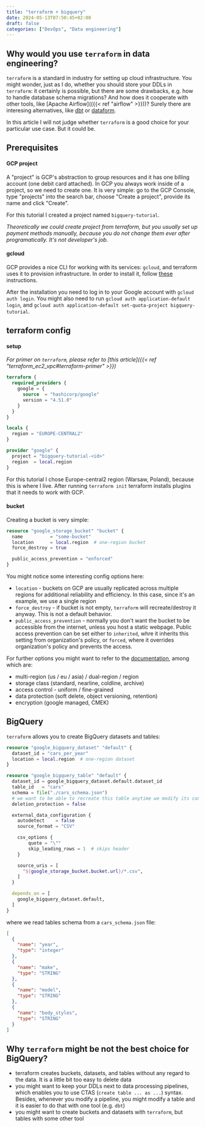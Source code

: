```yaml
---
title: "terraform + bigquery"
date: 2024-05-13T07:50:45+02:00
draft: false
categories: ["DevOps", "Data engineering"]
---
```



## Why would you use `terraform` in data engineering?

`terraform` is a standard in industry for setting up cloud infrastructure. You might wonder, just as I do, whether you should store your DDLs in `terraform`: it certainly is possible, but there are some drawbacks, e.g. how to handle database schema migrations? And how does it cooperate with other tools, like [Apache Airflow](({{< ref "airflow" >}}))? Surely there are interesing alternatives, like [dbt](https://www.getdbt.com/) or [dataform](https://cloud.google.com/dataform?hl=pl).

In this article I will not judge whether `terraform` is a good choice for your particular use case. But it could be.

## Prerequisites

#### GCP project

A "project" is GCP's abstraction to group resources and it has one billing account (one debit card attached). In GCP you always work inside of a project, so we need to create one. It is very simple: go to the GCP Console, type "projects" into the search bar, choose "Create a project", provide its name and click "Create". 

For this tutorial I created a project named `bigquery-tutorial`.

*Theoretically we could create project from terraform, but you usually set up payment methods manually, because you do not change them ever after programatically. It's not developer's job.*

#### gcloud

GCP provides a nice CLI for working with its services: `gcloud`, and terraform uses it to provision infrastructure. In order to install it, follow [these](https://cloud.google.com/sdk/docs/install) instructions. 

After the installation you need to log in to your Google account with `gcloud auth login`. You might also need to run `gcloud auth application-default login`, and `gcloud auth application-default set-quota-project bigquery-tutorial`.


## terraform config

#### setup

*For primer on `terraform`, please refer to [this article]({{< ref "terraform_ec2_vpc#terraform-primer" >}})*

```terraform
terraform {
  required_providers {
    google = {
      source  = "hashicorp/google"
      version = "4.51.0"
    }
  }
}

locals {
  region = "EUROPE-CENTRAL2"
}

provider "google" {
  project = "bigquery-tutorial-<id>"
  region  = local.region
}
```

For this tutorial I chose Europe-central2 region (Warsaw, Poland), because this is where I live. After running `terraform init` terraform installs plugins that it needs to work with GCP.

#### bucket

Creating a bucket is very simple:

```terraform
resource "google_storage_bucket" "bucket" {
  name          = "some-bucket"
  location      = local.region  # one-region bucket
  force_destroy = true

  public_access_prevention = "enforced"
}
```

You might notice some interesting config options here:

- `location` - buckets on GCP are usually replicated across multiple regions for additional reliability and efficiency. In this case, since it's an example, we use a single region
- `force_destroy` - if bucket is not empty, `terraform` will recreate/destroy it anyway. This is not a default behavior.
- `public_access_prevention` - normally you don't want the bucket to be accessible from the internet, unless you host a static webpage. Public access prevention can be set either to `inherited`, whre it inherits this setting from organization's policy, or `forced`, where it overrides organization's policy and prevents the access.

For further options you might want to refer to the [documentation](https://registry.terraform.io/providers/hashicorp/google/latest/docs/resources/storage_bucket), among which are:

- multi-region (us / eu / asia) / dual-region / region
- storage class (standard, nearline, coldline, archive)
- access control - uniform / fine-grained
- data protection (soft delete, object versioning, retention)
- encryption (google managed, CMEK)

## BigQuery

`terraform` allows you to create BigQuery datasets and tables:

```terraform
resource "google_bigquery_dataset" "default" {
  dataset_id = "cars_per_year"
  location = local.region  # one-region dataset
}

resource "google_bigquery_table" "default" {
  dataset_id = google_bigquery_dataset.default.dataset_id
  table_id   = "cars"
  schema = file("./cars_schema.json")
  # we want to be able to recreate this table anytime we modify its config
  deletion_protection = false

  external_data_configuration {
    autodetect    = false
    source_format = "CSV"

    csv_options {
        quote = "\""  
        skip_leading_rows = 1  # skips header
    }

    source_uris = [
      "${google_storage_bucket.bucket.url}/*.csv",
    ]
  }

  depends_on = [
    google_bigquery_dataset.default,
  ]
}
```

where we read tables schema from a `cars_schema.json` file:

```json
[
  {
    "name": "year",
    "type": "integer"
  },
  {
    "name": "make",
    "type": "STRING"
  },
  {
    "name": "model",
    "type": "STRING"
  },
  {
    "name": "body_styles",
    "type": "STRING"
  }
]
```


## Why `terraform` might be not the best choice for BigQuery?

- terraform creates buckets, datasets, and tables without any regard to the data. It is a little bit too easy to delete data
- you might want to keep your DDLs next to data processing pipelines, which enables you to use CTAS (`create table ... as ...`) syntax. Besides, whenever you modify a pipeline, you might modify a table and it is easier to do that with one tool (e.g. `dbt`)
- you might want to create buckets and datasets with `terraform`, but tables with some other tool
